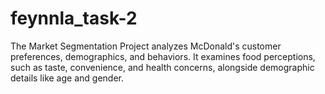# feynnla_task-2
The Market Segmentation Project analyzes McDonald's customer preferences, demographics, and behaviors. It examines food perceptions, such as taste, convenience, and health concerns, alongside demographic details like age and gender. 
